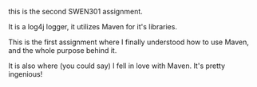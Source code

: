 this is the second SWEN301 assignment.

It is a log4j logger, it utilizes Maven for it's libraries.

This is the first assignment where I finally understood how to use Maven, and the whole purpose behind it.

It is also where (you could say) I fell in love with Maven. It's pretty ingenious!
